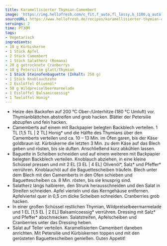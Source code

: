 ```yaml
---
title: Karamellisierter Thymian-Camembert
image: 'https://img.hellofresh.com/c_fit,f_auto,fl_lossy,h_1100,q_auto,w_2600/hellofresh_s3/image/karamellisierter-thymian-camembert-78a42ca3.jpg'
sourceURL: https://www.hellofresh.de/recipes/karamellisierter-thymian-camembert-62f675289b2cbb7f060618b3
servings: 2
time: PT30M
tags:
- Vegetarisch
ingredients:
- 10 g Kürbiskerne
- 1 Stück Apfel
- 2 Stück Camembert
- 1 Stück Salatherz (Romana)
- 20 g getrocknete Cranberrys
- 10 g Petersilie glatt/Thymian
- 1 Stück Steinofenbaguette (Inhalt: 250 g)
- 1 Stück Knoblauchzehe
- 2 Esslöffel Olivenöl*
- 50 g Wildpreiselbeermarmelade
- 1 Esslöffel Balsamicoessig*
- 1 Teelöffel Honig*
---
```


- Heize den Backofen auf 200 °C Ober-/Unterhitze (180 °C Umluft) vor.  Thymianblättchen abstreifen und grob hacken.  Blätter der Petersilie abzupfen und fein hacken.
- Camemberts auf einem mit Backpapier belegten Backblech verteilen.  1 TL [1,5 TL | 2 TL] Honig\* und die Hälfte des Thymians über den Camemberts verteilen und ca. 10 – 13 Min. im Ofen garen, bis der Käse goldbraun ist.  Kürbiskerne die letzten 3 Min. zu dem Käse auf das Blech geben und rösten, bis sie duften. Anschließend kurz abkühlen lassen.
- Baguette in Scheiben schneiden und auf einem weiteren mit Backpapier belegten Backblech verteilen.  Knoblauch abziehen, in eine kleine Schüssel pressen und mit 2 EL [3 EL | 4 EL] Olivenöl\*, Salz\* und Pfeffer\* verrühren.  Knoblauchöl auf die Baguettescheiben träufeln.  Blech unter dem Blech mit den Camemberts in den Ofen schieben und Baguettescheiben ca. 8 Min. rösten, bis sie knusprig sind.
- Salatherz längs halbieren, den Strunk herausschneiden und den Salat in Streifen schneiden.  Apfel vierteln und das Kerngehäuse entfernen. Apfelviertel quer in 0,5 cm dicke Scheiben schneiden.  Cranberries grob hacken.
- In einer großen Schüssel restlichen Thymian, Wildpreiselbeermarmelade und 1 EL [1,5 EL | 2 EL] Balsamicoessig\* verrühren.  Dressing mit Salz\* und Pfeffer\* abschmecken.  Salatstreifen, Apfelscheiben und Cranberries unter das Dressing heben.
- Salat auf Teller verteilen. Karamellisierten Camembert daneben anrichten.  Mit Petersilie und Kürbiskernen toppen und mit den gerösteten Baguettescheiben genießen.  Guten Appetit!
